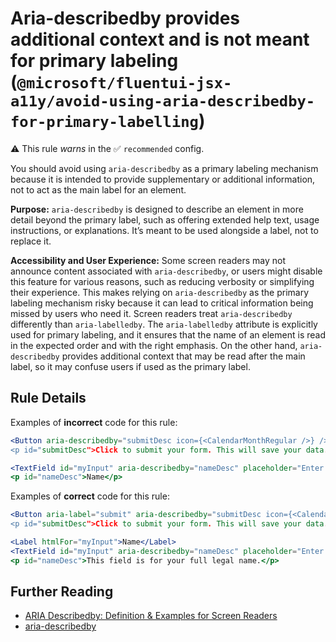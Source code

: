 # Aria-describedby provides additional context and is not meant for primary labeling (`@microsoft/fluentui-jsx-a11y/avoid-using-aria-describedby-for-primary-labelling`)

⚠️ This rule _warns_ in the ✅ `recommended` config.

<!-- end auto-generated rule header -->

You should avoid using `aria-describedby` as a primary labeling mechanism because it is intended to provide supplementary or additional information, not to act as the main label for an element.

**Purpose:** `aria-describedby` is designed to describe an element in more detail beyond the primary label, such as offering extended help text, usage instructions, or explanations. It’s meant to be used alongside a label, not to replace it.

**Accessibility and User Experience:** Some screen readers may not announce content associated with `aria-describedby`, or users might disable this feature for various reasons, such as reducing verbosity or simplifying their experience. This makes relying on `aria-describedby` as the primary labeling mechanism risky because it can lead to critical information being missed by users who need it. Screen readers treat `aria-describedby` differently than `aria-labelledby`. The `aria-labelledby` attribute is explicitly used for primary labeling, and it ensures that the name of an element is read in the expected order and with the right emphasis. On the other hand, `aria-describedby` provides additional context that may be read after the main label, so it may confuse users if used as the primary label.

## Rule Details

Examples of **incorrect** code for this rule:

```jsx
<Button aria-describedby="submitDesc icon={<CalendarMonthRegular />} />
<p id="submitDesc">Click to submit your form. This will save your data.</p>
```

```jsx
<TextField id="myInput" aria-describedby="nameDesc" placeholder="Enter your name" />
<p id="nameDesc">Name</p>
```

Examples of **correct** code for this rule:

```jsx
<Button aria-label="submit" aria-describedby="submitDesc icon={<CalendarMonthRegular />} />
<p id="submitDesc">Click to submit your form. This will save your data.</p>
```

```jsx
<Label htmlFor="myInput">Name</Label>
<TextField id="myInput" aria-describedby="nameDesc" placeholder="Enter your name" />
<p id="nameDesc">This field is for your full legal name.</p>
```

## Further Reading

-   [ARIA Describedby: Definition & Examples for Screen Readers](https://accessiblyapp.com/blog/aria-describedby/)
-   [aria-describedby](https://developer.mozilla.org/en-US/docs/Web/Accessibility/ARIA/Attributes/aria-describedby)

